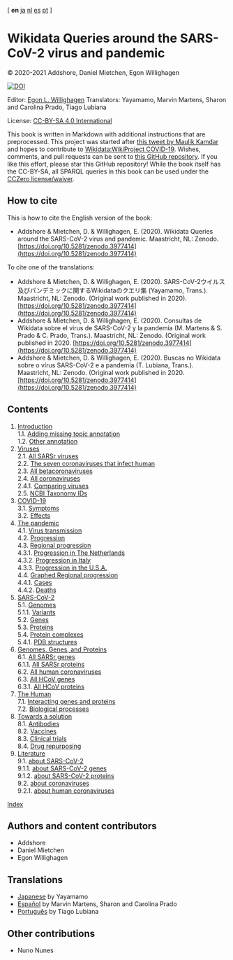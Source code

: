 <!--- THIS FILE IS AUTOGENERATED. DO NOT EDIT IT. -->

[ **en** [ja](ja/index.md) [nl](nl/index.md) [es](es/index.md) [pt](pt/index.md)  ]

<script type="application/ld+json">
{
  "@context": "http://schema.org",
  "@type": "Book",
  "inLanguage": "en-US",
  "name": "Wikidata Queries around the SARS-CoV-2 virus and pandemic",
  "publisher": {
    "@type": "Organization",
    "name": "GitHub"
  },
  "copyrightYear": "2021",
  "discussionUrl": "https://github.com/egonw/SARS-CoV-2-Queries/issues"
}
</script>

# Wikidata Queries around the SARS-CoV-2 virus and pandemic

© 2020-2021 Addshore, Daniel Mietchen, Egon Willighagen

[![DOI](https://zenodo.org/badge/247777238.svg)](https://zenodo.org/badge/latestdoi/247777238)

Editor: [Egon L. Willighagen](https://orcid.org/0000-0001-7542-0286)
Translators: Yayamamo, Marvin Martens, Sharon and Carolina Prado, Tiago Lubiana

License: [CC-BY-SA 4.0 International](https://creativecommons.org/licenses/by-sa/4.0/)

This book is written in Markdown with additional instructions that are preprocessed.
This project was started after [this tweet by Maulik Kamdar](https://twitter.com/maulikkamdar/status/1239599404098740225)
and hopes to contribute to [Wikidata:WikiProject COVID-19](https://www.wikidata.org/wiki/Wikidata:WikiProject_COVID-19).
Wishes, comments, and pull requests can be sent to
[this GitHub repository](https://github.com/egonw/SARS-CoV-2-Queries/). If you like this effort, please
star this GitHub repository! While the book itself has the CC-BY-SA, all SPARQL queries in this book can be used
under the [CCZero license/waiver](https://creativecommons.org/share-your-work/public-domain/cc0/).

## How to cite

This is how to cite the English version of the book:

* Addshore & Mietchen, D. & Willighagen, E. (2020). Wikidata Queries around the SARS-CoV-2 virus and pandemic. Maastricht, NL: Zenodo. [https://doi.org/10.5281/zenodo.3977414](https://doi.org/10.5281/zenodo.3977414)

To cite one of the translations:

* Addshore & Mietchen, D. & Willighagen, E. (2020). SARS-CoV-2ウイルス及びパンデミックに関するWikidataのクエリ集 (Yayamamo, Trans.). Maastricht, NL: Zenodo. (Original work published in 2020). [https://doi.org/10.5281/zenodo.3977414](https://doi.org/10.5281/zenodo.3977414)
* Addshore & Mietchen, D. & Willighagen, E. (2020). Consultas de Wikidata sobre el virus de SARS-CoV-2 y la pandemia (M. Martens & S. Prado & C. Prado, Trans.). Maastricht, NL: Zenodo. (Original work published in 2020. [https://doi.org/10.5281/zenodo.3977414](https://doi.org/10.5281/zenodo.3977414)
* Addshore & Mietchen, D. & Willighagen, E. (2020). Buscas no Wikidata sobre o vírus SARS-CoV-2 e a pandemia (T. Lubiana, Trans.). Maastricht, NL: Zenodo. (Original work published in 2020. [https://doi.org/10.5281/zenodo.3977414](https://doi.org/10.5281/zenodo.3977414)

## Contents

1. [Introduction](intro.md) <br />
1.1. [Adding missing topic annotation](intro.md#adding-missing-topic-annotation) <br />
1.2. [Other annotation](intro.md#other-annotation) <br />
2. [Viruses](viruses.md) <br />
2.1. [All SARSr viruses](viruses.md#all-sarsr-viruses) <br />
2.2. [The seven coronaviruses that infect human](viruses.md#the-seven-coronaviruses-that-infect-human) <br />
2.3. [All betacoronaviruses](viruses.md#all-betacoronaviruses) <br />
2.4. [All coronaviruses](viruses.md#all-coronaviruses) <br />
2.4.1. [Comparing viruses](viruses.md#comparing-viruses) <br />
2.5. [NCBI Taxonomy IDs](viruses.md#ncbi-taxonomy-ids) <br />
3. [COVID-19](covid.md) <br />
3.1. [Symptoms](covid.md#symptoms) <br />
3.2. [Effects](covid.md#effects) <br />
4. [The pandemic](pandemic.md) <br />
4.1. [Virus <topic>transmission</topic>](pandemic.md#virus-<topic>transmission</topic>) <br />
4.2. [Progression](pandemic.md#progression) <br />
4.3. [Regional progression](pandemic.md#regional-progression) <br />
4.3.1. [Progression in The Netherlands](pandemic.md#progression-in-the-netherlands) <br />
4.3.2. [Progression in Italy](pandemic.md#progression-in-italy) <br />
4.3.3. [Progression in the U.S.A.](pandemic.md#progression-in-the-usa) <br />
4.4. [Graphed Regional progression](pandemic.md#graphed-regional-progression) <br />
4.4.1. [Cases](pandemic.md#cases) <br />
4.4.2. [Deaths](pandemic.md#deaths) <br />
5. [SARS-CoV-2](sarscov2.md) <br />
5.1. [Genomes](sarscov2.md#genomes) <br />
5.1.1. [Variants](sarscov2.md#variants) <br />
5.2. [Genes](sarscov2.md#genes) <br />
5.3. [Proteins](sarscov2.md#proteins) <br />
5.4. [Protein complexes](sarscov2.md#protein-complexes) <br />
5.4.1. [PDB structures](sarscov2.md#pdb-structures) <br />
6. [Genomes, Genes, and Proteins](genes.md) <br />
6.1. [All SARSr genes](genes.md#all-sarsr-genes) <br />
6.1.1. [All SARSr proteins](genes.md#all-sarsr-proteins) <br />
6.2. [All human coronaviruses](genes.md#all-human-coronaviruses) <br />
6.3. [All HCoV genes](genes.md#all-hcov-genes) <br />
6.3.1. [All HCoV proteins](genes.md#all-hcov-proteins) <br />
7. [The Human](human.md) <br />
7.1. [Interacting genes and proteins](human.md#interacting-genes-and-proteins) <br />
7.2. [Biological processes](human.md#biological-processes) <br />
8. [Towards a solution](solution.md) <br />
8.1. [Antibodies](solution.md#antibodies) <br />
8.2. [Vaccines](solution.md#vaccines) <br />
8.3. [Clinical trials](solution.md#clinical-trials) <br />
8.4. [Drug repurposing](solution.md#drug-repurposing) <br />
9. [Literature](literature.md) <br />
9.1. [about SARS-CoV-2](literature.md#about-sars-cov-2) <br />
9.1.1. [about SARS-CoV-2 genes](literature.md#about-sars-cov-2-genes) <br />
9.1.2. [about SARS-CoV-2 proteins](literature.md#about-sars-cov-2-proteins) <br />
9.2. [about coronaviruses](literature.md#about-coronaviruses) <br />
9.2.1. [about human coronaviruses](literature.md#about-human-coronaviruses) <br />

[Index](indexList.md) <br />

## Authors and content contributors

* Addshore
* Daniel Mietchen
* Egon Willighagen

## Translations

* [Japanese](https://egonw.github.io/SARS-CoV-2-Queries/ja/) by Yayamamo
* [Español](https://egonw.github.io/SARS-CoV-2-Queries/es/) by Marvin Martens, Sharon and Carolina Prado
* [Português](https://egonw.github.io/SARS-CoV-2-Queries/pt/) by Tiago Lubiana

## Other contributions

* Nuno Nunes
